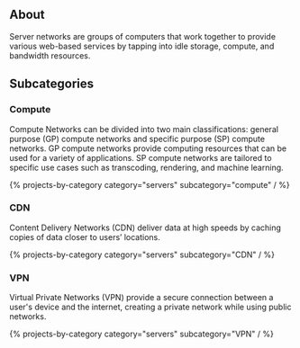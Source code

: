 ## About

Server networks are groups of computers that work together to provide various web-based services by tapping into idle storage, compute, and bandwidth resources.

## Subcategories

### Compute

Compute Networks can be divided into two main classifications: general purpose (GP) compute networks and specific purpose (SP) compute networks. GP compute networks provide computing resources that can be used for a variety of applications. SP compute networks are tailored to specific use cases such as transcoding, rendering, and machine learning.

{% projects-by-category category="servers" subcategory="compute" / %}

### CDN

Content Delivery Networks (CDN) deliver data at high speeds by caching copies of data closer to users’ locations.

{% projects-by-category category="servers" subcategory="CDN" / %}

### VPN

Virtual Private Networks (VPN) provide a secure connection between a user's device and the internet, creating a private network while using public networks.

{% projects-by-category category="servers" subcategory="VPN" / %}
